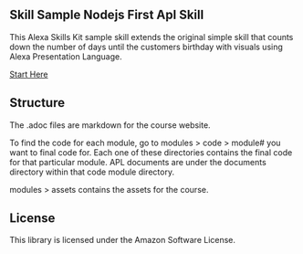 ## Skill Sample Nodejs First Apl Skill

This Alexa Skills Kit sample skill extends the original simple skill that counts down the number of days until the customers birthday with visuals using Alexa Presentation Language.

[Start Here](modules/home.adoc)

## Structure

The .adoc files are markdown for the course website.

To find the code for each module, go to modules > code > module# you want to final code for. Each one of these directories contains the final code for that particular module. APL documents are under the documents directory within that code module directory.

modules > assets contains the assets for the course.

## License

This library is licensed under the Amazon Software License.

